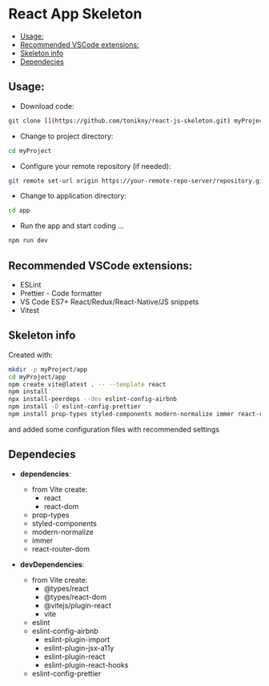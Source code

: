 <h1> React App Skeleton  </h1>

- [Usage:](#usage)
- [Recommended VSCode extensions:](#recommended-vscode-extensions)
- [Skeleton info](#skeleton-info)
- [Dependecies](#dependecies)

## Usage:
- Download code:
```bash
git clone [](https://github.com/tonikny/react-js-skeleton.git) myProject
```
- Change to project directory:
```bash
cd myProject
```
- Configure your remote repository (if needed):
```bash
git remote set-url origin https://your-remote-repo-server/repository.git 
```
- Change to application directory:
```bash
cd app
```
- Run the app and start coding ...
```bash
npm run dev
```

## Recommended VSCode extensions:
  - ESLint
  - Prettier - Code formatter
  - VS Code ES7+ React/Redux/React-Native/JS snippets
  - Vitest


## Skeleton info
Created with:
```bash
mkdir -p myProject/app
cd myProject/app
npm create vite@latest . -- --template react
npm install 
npx install-peerdeps --dev eslint-config-airbnb
npm install -D eslint-config-prettier
npm install prop-types styled-components modern-normalize immer react-router-dom 
```
and added some configuration files with recommended settings

## Dependecies

- **dependencies**:
  - from Vite create:
    - react
    - react-dom
  - prop-types
  - styled-components
  - modern-normalize
  - immer
  - react-router-dom 

- **devDependencies**:
  - from Vite create:
    - @types/react
    - @types/react-dom
    - @vitejs/plugin-react
    - vite
  - eslint
  - eslint-config-airbnb
    - eslint-plugin-import
    - eslint-plugin-jsx-a11y
    - eslint-plugin-react
    - eslint-plugin-react-hooks
  - eslint-config-prettier
